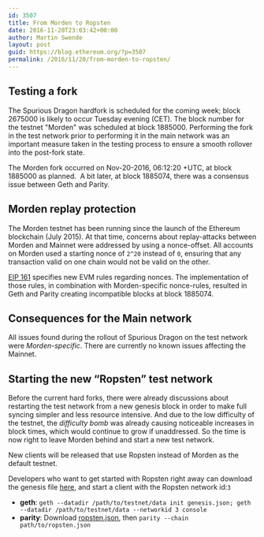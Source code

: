 ```yaml
---
id: 3507
title: From Morden to Ropsten
date: 2016-11-20T23:03:42+00:00
author: Martin Swende
layout: post
guid: https://blog.ethereum.org/?p=3507
permalink: /2016/11/20/from-morden-to-ropsten/
---
```

## Testing a fork
The Spurious Dragon hardfork is scheduled for the coming week; block 2675000 is likely to occur Tuesday evening (CET). The block number for the testnet "Morden" was scheduled at block 1885000. Performing the fork in the test network prior to performing it in the main network was an important measure taken in the testing process to ensure a smooth rollover into the post-fork state.

The Morden fork occurred on Nov-20-2016, 06:12:20 +UTC, at block 1885000 as planned.  A bit later, at block 1885074, there was a consensus issue between Geth and Parity.

## Morden replay protection

The Morden testnet has been running since the launch of the Ethereum blockchain (July 2015). At that time, concerns about replay-attacks between Morden and Mainnet were addressed by using a nonce-offset. All accounts on Morden used a starting nonce of `2^20` instead of `0`, ensuring that any transaction valid on one chain would not be valid on the other.

[EIP 161](https://github.com/ethereum/EIPs/issues/161) specifies new EVM rules regarding nonces. The implementation of those rules, in combination with Morden-specific nonce-rules, resulted in Geth and Parity creating incompatible blocks at block 1885074.

## Consequences for the Main network

All issues found during the rollout of Spurious Dragon on the test network were _Morden-specific_. There are currently no known issues affecting the Mainnet.

## Starting the new “Ropsten” test network

Before the current hard forks, there were already discussions about restarting the test network from a new genesis block in order to make full syncing simpler and less resource intensive. And due to the low difficulty of the testnet, the *difficulty bomb* was already causing noticeable increases in block times, which would continue to grow if unaddressed. So the time is now right to leave Morden behind and start a new test network.

New clients will be released that use Ropsten instead of Morden as the default testnet.

Developers who want to get started with Ropsten right away can download the genesis file [here]( https://dl.dropboxusercontent.com/u/4270001/testnet_genesis.json), and start a client with the Ropsten network id:`3`

* __geth__: `geth --datadir /path/to/testnet/data init genesis.json; geth --datadir /path/to/testnet/data --networkid 3 console`
* __parity__: Download [ropsten.json](https://raw.githubusercontent.com/ethcore/parity/master/ethcore/res/ethereum/ropsten.json
), then <code>parity --chain path/to/ropsten.json</code>